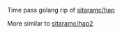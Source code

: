 Time pass golang rip of [sitaramc/hap](https://github.com/sitaramc/hap/)

More similar to [sitaramc/hap2](https://github.com/sitaramc/hap2/)
